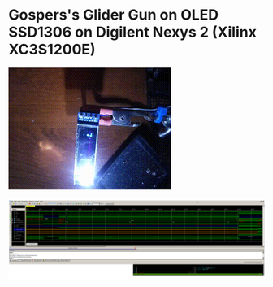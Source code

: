 # Gospers's Glider Gun on OLED SSD1306 on Digilent Nexys 2 (Xilinx XC3S1200E)

![Work](VID-20201126-225749-3.gif)

![ISim](isim_glidergun_32x32.png)

# 
